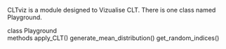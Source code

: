 CLTviz is a module designed to Vizualise CLT. There is one class named Playground.

class Playground \
    methods apply_CLT() generate_mean_distribution() get_random_indices()
